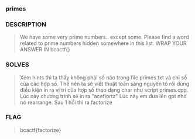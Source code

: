 ### primes
### DESCRIPTION
> We have some very prime numbers.. except some. Please find a word related to prime numbers hidden somewhere in this list. WRAP YOUR ANSWER IN bcactf{}
### SOLVES
> Xem hints thì ta thấy không phải số nào trong file primes.txt và chỉ số của các hợp số. Thế nên ta sẽ viết thuật toán sàng nguyên tố rồi dùng điều kiện in ra vị trí của hợp số theo dạng char như script primes.cpp. Lúc này chương trình sẽ in ra "acefiortz"
> Lúc này em đưa lên gpt nhờ nó rearrange. Sau 1 hồi thì ra factorize
### FLAG
> bcactf{factorize}
